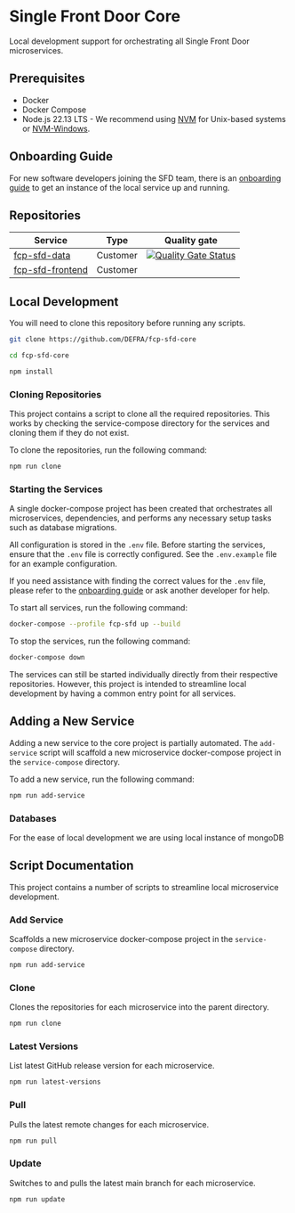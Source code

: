 # Single Front Door Core
Local development support for orchestrating all Single Front Door microservices.

## Prerequisites
* Docker
* Docker Compose
* Node.js 22.13 LTS - We recommend using [NVM](https://github.com/nvm-sh/nvm) for Unix-based systems or [NVM-Windows](https://github.com/coreybutler/nvm-windows).

## Onboarding Guide

For new software developers joining the SFD team, there is an [onboarding guide](https://github.com/DEFRA/fcp-sfd-core/blob/main/onboarding-guide/README.md) to get an instance of the local service up and running.

## Repositories
| Service | Type | Quality gate |
| --- | --- | --- |
| [fcp-sfd-data](https://github.com/defra/fcp-sfd-data) | Customer | [![Quality Gate Status](https://sonarcloud.io/api/project_badges/measure?project=DEFRA_fcp-sfd-data&metric=alert_status)](https://sonarcloud.io/summary/new_code?id=DEFRA_fcp-sfd-data) |
| [fcp-sfd-frontend](https://github.com/defra/fcp-sfd-frontend) | Customer | |

## Local Development

You will need to clone this repository before running any scripts.
```bash
git clone https://github.com/DEFRA/fcp-sfd-core

cd fcp-sfd-core

npm install
```

### Cloning Repositories
This project contains a script to clone all the required repositories. This works by checking the service-compose directory for the services and cloning them if they do not exist.

To clone the repositories, run the following command:

```bash
npm run clone
```

### Starting the Services
A single docker-compose project has been created that orchestrates all microservices, dependencies, and performs any necessary setup tasks such as database migrations.

All configuration is stored in the `.env` file. Before starting the services, ensure that the `.env` file is correctly configured. See the `.env.example` file for an example configuration.

If you need assistance with finding the correct values for the `.env` file, please refer to the [onboarding guide](#onboarding-guide) or ask another developer for help.

To start all services, run the following command:

```bash
docker-compose --profile fcp-sfd up --build
```

To stop the services, run the following command:

```bash
docker-compose down
```

The services can still be started individually directly from their respective repositories. However, this project is intended to streamline local development by having a common entry point for all services.

## Adding a New Service
Adding a new service to the core project is partially automated. The `add-service` script will scaffold a new microservice docker-compose project in the `service-compose` directory.

To add a new service, run the following command:

```bash
npm run add-service
```

### Databases
For the ease of local development we are using local instance of mongoDB 


## Script Documentation
This project contains a number of scripts to streamline local microservice development.

### Add Service
Scaffolds a new microservice docker-compose project in the `service-compose` directory.

```bash
npm run add-service
```

### Clone
Clones the repositories for each microservice into the parent directory.

```bash
npm run clone
```

### Latest Versions
List latest GitHub release version for each microservice.

```bash
npm run latest-versions
```

### Pull
Pulls the latest remote changes for each microservice.

```bash
npm run pull
```

### Update
Switches to and pulls the latest main branch for each microservice.

```bash
npm run update
```
